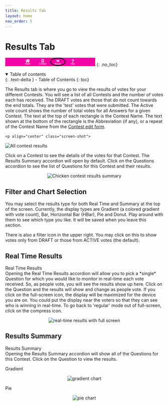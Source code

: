 ```yaml
---
title: Results Tab
layout: home
nav_order: 5
---
```


# Results Tab

![Results](../assets/images/tabbar_results.png)
{: .no_toc}

<details open markdown="block">
  <summary>
    Table of contents
  </summary>
  {: .text-delta }
- Table of Contents
{: toc}
</details>

The Results tab is where you go to view the results of votes for your different Contests.  You will see a list of all Contests and the number of votes each has received.  The DRAFT votes are those that do not count towards the end totals.  They are the 'test' votes that were submitted.  The Active vote count shows the number of total votes for all Answers for a given Contest.  The text at the top of each rectangle is the Contest Name.  The text shown at the bottom of the rectangle is the <span class="form-label">Abbreviation</span> (if any), or a repeat of the Contest <span class="form-label">Name</span> from the [Contest edit form](./contests/contest_overview#contest-edit).  

    <p align="center" class="screen-shot">
   <img class="image-border" alt="All contest results" src="../../assets/images/results_all.png">
   </p>

Click on a Contest to see the details of the votes for that Contest. The Results Summary accordion will open by default.  Click on the Questions accordion to see the list of Questions for this Contest and their results.

   <p align="center" class="screen-shot">
   <img class="image-border" alt="Chicken contest results summary" src="../../assets/images/results_summary.png">
   </p>

## Filter and Chart Selection
You may select the results type for both Real Time and Summary at the top of the screen. Currently, the display types are Gradient (a colored gradient with vote count), Bar, Horizontal Bar (HBar), Pie and Donut.  Play around with them to see which type you like.  It will be saved when you leave this section.

There is also a filter <span class="inline-icon"><i class="fa-solid fa-filter"></i></span> icon in the upper right.  You may click on this to show votes only from DRAFT or those from ACTIVE votes (the default).

## Real Time Results
<div class="accordion-bar">Real Time Results</div>
Opening the Real Time Results accordion will allow you to pick a *single* Question for which you would like to monitor in real-time each vote received.  So, as people vote, you will see the results show up here.  Click on the Question and the results will show and change as people vote.  If you click on the full-screen <span class="inline-icon-black"><i class="fa-solid fa-expand"></i></span> icon, the display will be maximized for the device you are on.  You could put the display near the voters so that they can see who is winning in real-time.  To go back to 'regular' mode out of full-screen, click on the compress <span class="inline-icon-black"><i class="fa-solid fa-compress"></i></span> icon.

   <p align="center" class="screen-shot">
   <img class="image-border" alt="real-time results with full screen" src="../../assets/images/real_time.png">
   </p>

## Results Summary
<div class="accordion-bar">Results Summary</div>
Opening the Results Summary accordion will show all of the Questions for this Contest.  Click on the Question to view the results.  

Gradient

   <p align="center" class="screen-shot">
   <img class="image-border" alt="gradient chart" src="../../assets/images/text_gradient.png">
   </p>

Pie

   <p align="center" class="screen-shot">
   <img class="image-border" alt="pie chart" src="../../assets/images/pie_chart.png">
   </p>
